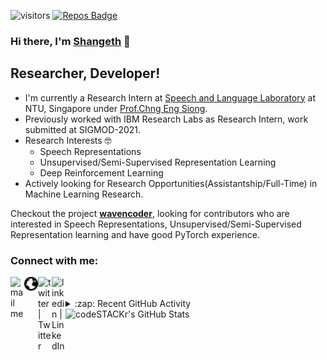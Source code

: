  ![visitors](https://visitor-badge.glitch.me/badge?page_id=page.id)
 [![Repos Badge](https://badges.pufler.dev/repos/shangeth)](https://badges.pufler.dev)
 
 
 ### Hi there, I'm [Shangeth](https://shangeth.com/) 👋

## Researcher, Developer!
- I'm currently a Research Intern at [Speech and Language Laboratory](https://www.ntu.edu.sg/home/aseschng/SpeechLab.html) at NTU, Singapore under [Prof.Chng Eng Siong](https://www.ntu.edu.sg/home/aseschng/default.html).
- Previously worked with IBM Research Labs as Research Intern, work submitted at SIGMOD-2021.
- Research Interests :nerd_face:
    - Speech Representations
    - Unsupervised/Semi-Supervised Representation Learning
    - Deep Reinforcement Learning
- Actively looking for Research Opportunities(Assistantship/Full-Time) in Machine Learning Research.

Checkout the project [**wavencoder**](https://github.com/shangeth/wavencoder), looking for contributors who are interested in Speech Representations, Unsupervised/Semi-Supervised Representation learning and have good PyTorch experience.

### Connect with me:
[<img align="left" alt="mail me" width="22px" src="https://cdn.jsdelivr.net/npm/simple-icons@v3/icons/mail-dot-ru.svg" />](mailto:f20160442@goa.bits-pilani.ac.in)
[<img align="left" alt="shangeth.com" width="22px" src="https://raw.githubusercontent.com/iconic/open-iconic/master/svg/globe.svg" />](https://shangeth.com/)
[<img align="left" alt="twitter | Twitter" width="22px" src="https://cdn.jsdelivr.net/npm/simple-icons@v3/icons/twitter.svg" />](https://twitter.com/shangethr)
[<img align="left" alt="linkedin | LinkedIn" width="22px" src="https://cdn.jsdelivr.net/npm/simple-icons@v3/icons/linkedin.svg" />](https://www.linkedin.com/in/shangeth)

<br/>
<br/>
<details>
  <summary>:zap: Recent GitHub Activity</summary>
 
<!--START_SECTION:activity-->
1. ❗️ Opened issue [#3](https://github.com/shangeth/SpeakerProfiling/issues/3) in [shangeth/SpeakerProfiling](https://github.com/shangeth/SpeakerProfiling)
2. ❗️ Closed issue [#2](https://github.com/shangeth/SpeakerProfiling/issues/2) in [shangeth/SpeakerProfiling](https://github.com/shangeth/SpeakerProfiling)
3. ❗️ Closed issue [#1](https://github.com/shangeth/SpeakerProfiling/issues/1) in [shangeth/SpeakerProfiling](https://github.com/shangeth/SpeakerProfiling)
4. ❗️ Opened issue [#2](https://github.com/shangeth/SpeakerProfiling/issues/2) in [shangeth/SpeakerProfiling](https://github.com/shangeth/SpeakerProfiling)
5. ❗️ Opened issue [#1](https://github.com/shangeth/SpeakerProfiling/issues/1) in [shangeth/SpeakerProfiling](https://github.com/shangeth/SpeakerProfiling)
<!--END_SECTION:activity-->

 </details>

<img align="left" alt="codeSTACKr's GitHub Stats" src="https://github-readme-stats-five-ochre.vercel.app/api?username=shangeth&show_icons=true&hide_border=true" />

